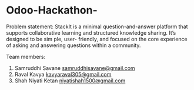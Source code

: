 # Odoo-Hackathon-
Problem statement:
StackIt is a minimal question-and-answer platform that supports collaborative
learning and structured knowledge sharing. It’s designed to be sim ple, user- friendly,
and focused on the core experience of asking and answering questions within a
community.

Team members:
1. Samruddhi Savane
  samruddhisavane@gmail.com 
2. Raval Kavya
  kavyaraval305@gmail.com 
3. Shah Niyati Ketan
  niyatishah1500@gmail.com 
